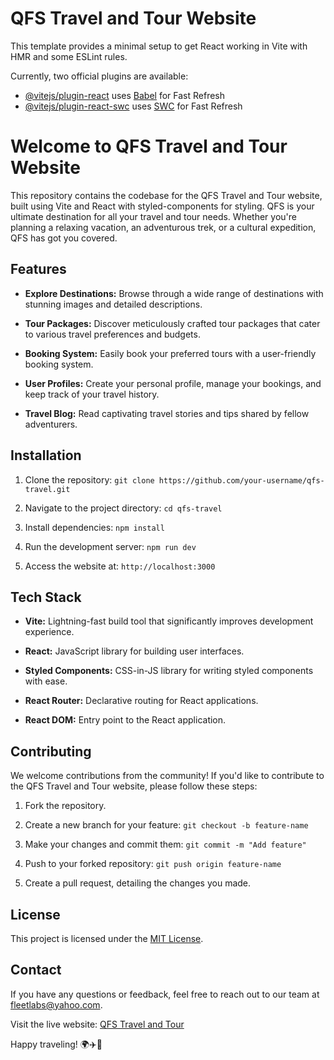 # QFS Travel and Tour Website

This template provides a minimal setup to get React working in Vite with HMR and some ESLint rules.

Currently, two official plugins are available:

- [@vitejs/plugin-react](https://github.com/vitejs/vite-plugin-react/blob/main/packages/plugin-react/README.md) uses [Babel](https://babeljs.io/) for Fast Refresh
- [@vitejs/plugin-react-swc](https://github.com/vitejs/vite-plugin-react-swc) uses [SWC](https://swc.rs/) for Fast Refresh

# Welcome to QFS Travel and Tour Website

This repository contains the codebase for the QFS Travel and Tour website, built using Vite and React with styled-components for styling. QFS is your ultimate destination for all your travel and tour needs. Whether you're planning a relaxing vacation, an adventurous trek, or a cultural expedition, QFS has got you covered.

## Features

- **Explore Destinations:** Browse through a wide range of destinations with stunning images and detailed descriptions.

- **Tour Packages:** Discover meticulously crafted tour packages that cater to various travel preferences and budgets.

- **Booking System:** Easily book your preferred tours with a user-friendly booking system.

- **User Profiles:** Create your personal profile, manage your bookings, and keep track of your travel history.

- **Travel Blog:** Read captivating travel stories and tips shared by fellow adventurers.

## Installation

1. Clone the repository: `git clone https://github.com/your-username/qfs-travel.git`

2. Navigate to the project directory: `cd qfs-travel`

3. Install dependencies: `npm install`

4. Run the development server: `npm run dev`

5. Access the website at: `http://localhost:3000`

## Tech Stack

- **Vite:** Lightning-fast build tool that significantly improves development experience.

- **React:** JavaScript library for building user interfaces.

- **Styled Components:** CSS-in-JS library for writing styled components with ease.

- **React Router:** Declarative routing for React applications.

- **React DOM:** Entry point to the React application.

## Contributing

We welcome contributions from the community! If you'd like to contribute to the QFS Travel and Tour website, please follow these steps:

1. Fork the repository.

2. Create a new branch for your feature: `git checkout -b feature-name`

3. Make your changes and commit them: `git commit -m "Add feature"`

4. Push to your forked repository: `git push origin feature-name`

5. Create a pull request, detailing the changes you made.

## License

This project is licensed under the [MIT License](LICENSE).

## Contact

If you have any questions or feedback, feel free to reach out to our team at fleetlabs@yahoo.com.

Visit the live website: [QFS Travel and Tour](https://qfstravelandtours.vercel.app/)

Happy traveling! 🌍✈️🌴
